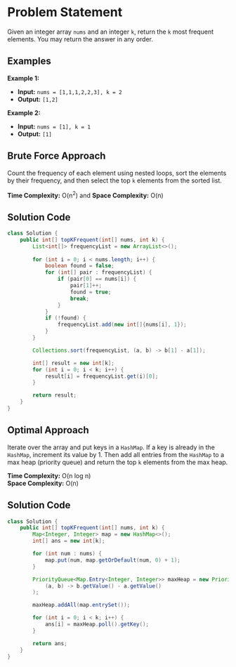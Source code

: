# Problem Statement

Given an integer array `nums` and an integer `k`, return the `k` most frequent elements. You may return the answer in any order.

## Examples

**Example 1:**

- **Input:** `nums = [1,1,1,2,2,3], k = 2`
- **Output:** `[1,2]`

**Example 2:**

- **Input:** `nums = [1], k = 1`
- **Output:** `[1]`

## Brute Force Approach

Count the frequency of each element using nested loops, sort the elements by their frequency, and then select the top `k` elements from the sorted list.

**Time Complexity:** O(n<sup>2</sup>) and **Space Complexity:** O(n)

## Solution Code

```java
class Solution {
    public int[] topKFrequent(int[] nums, int k) {
        List<int[]> frequencyList = new ArrayList<>();
       
        for (int i = 0; i < nums.length; i++) {
            boolean found = false;
            for (int[] pair : frequencyList) {
                if (pair[0] == nums[i]) {
                    pair[1]++;
                    found = true;
                    break;
                }
            }
            if (!found) {
                frequencyList.add(new int[]{nums[i], 1});
            }
        }

        Collections.sort(frequencyList, (a, b) -> b[1] - a[1]);

        int[] result = new int[k];
        for (int i = 0; i < k; i++) {
            result[i] = frequencyList.get(i)[0];
        }

        return result;
    }
}
```

## Optimal Approach

Iterate over the array and put keys in a `HashMap`. If a key is already in the `HashMap`, increment its value by 1. Then add all entries from the `HashMap` to a max heap (priority queue) and return the top `k` elements from the max heap.

**Time Complexity:** O(n log n)  
**Space Complexity:** O(n)

## Solution Code

```java
class Solution {
    public int[] topKFrequent(int[] nums, int k) {
        Map<Integer, Integer> map = new HashMap<>();
        int[] ans = new int[k];

        for (int num : nums) {
            map.put(num, map.getOrDefault(num, 0) + 1);
        }

        PriorityQueue<Map.Entry<Integer, Integer>> maxHeap = new PriorityQueue<>(
            (a, b) -> b.getValue() - a.getValue()
        );

        maxHeap.addAll(map.entrySet());

        for (int i = 0; i < k; i++) {
            ans[i] = maxHeap.poll().getKey();
        }

        return ans;
    }        
}
```
